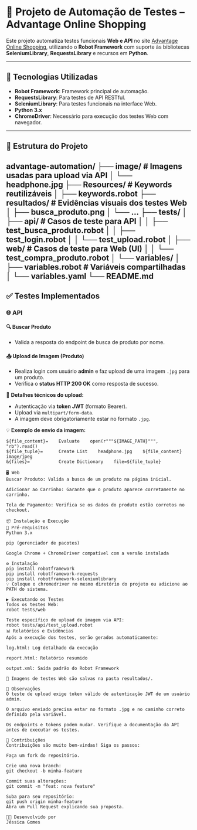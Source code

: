# 🧪 Projeto de Automação de Testes – Advantage Online Shopping

Este projeto automatiza testes funcionais **Web e API** no site [Advantage Online Shopping](https://www.advantageonlineshopping.com), utilizando o **Robot Framework** com suporte às bibliotecas **SeleniumLibrary**, **RequestsLibrary** e recursos em **Python**.

---

## 🚀 Tecnologias Utilizadas

- **Robot Framework**: Framework principal de automação.
- **RequestsLibrary**: Para testes de API RESTful.
- **SeleniumLibrary**: Para testes funcionais na interface Web.
- **Python 3.x**
- **ChromeDriver**: Necessário para execução dos testes Web com navegador.

---

## 📁 Estrutura do Projeto

advantage-automation/
├── image/ # Imagens usadas para upload via API
│ └── headphone.jpg
├── Resources/ # Keywords reutilizáveis
│ ├── keywords.robot
├── resultados/ # Evidências visuais dos testes Web
│ ├── busca_produto.png
│ └── ...
├── tests/
│ ├── api/ # Casos de teste para API
│ │ ├── test_busca_produto.robot
│ │ ├── test_login.robot
│ │ └── test_upload.robot
│ ├── web/ # Casos de teste para Web (UI)
│ │ └── test_compra_produto.robot
│ └── variables/
│ ├── variables.robot # Variáveis compartilhadas
│ └── variables.yaml
└── README.md
---

## ✅ Testes Implementados

### 🌐 API

#### 🔍 Buscar Produto
- Valida a resposta do endpoint de busca de produto por nome.

#### 📤 Upload de Imagem (Produto)
- Realiza login com usuário **admin** e faz upload de uma imagem `.jpg` para um produto.
- Verifica o **status HTTP 200 OK** como resposta de sucesso.

📌 **Detalhes técnicos do upload:**
- Autenticação via **token JWT** (formato Bearer).
- Upload via `multipart/form-data`.
- A imagem deve obrigatoriamente estar no formato `.jpg`.

💡 **Exemplo de envio da imagem:**

```robot
${file_content}=    Evaluate    open(r"""${IMAGE_PATH}""", "rb").read()
${file_tuple}=      Create List    headphone.jpg    ${file_content}    image/jpeg
&{files}=           Create Dictionary    file=${file_tuple}

🖥 Web
Buscar Produto: Valida a busca de um produto na página inicial.

Adicionar ao Carrinho: Garante que o produto aparece corretamente no carrinho.

Tela de Pagamento: Verifica se os dados do produto estão corretos no checkout.

📦 Instalação e Execução
🔧 Pré-requisitos
Python 3.x

pip (gerenciador de pacotes)

Google Chrome + ChromeDriver compatível com a versão instalada

⚙️ Instalação
pip install robotframework
pip install robotframework-requests
pip install robotframework-seleniumlibrary
💡 Coloque o chromedriver no mesmo diretório do projeto ou adicione ao PATH do sistema.

▶️ Executando os Testes
Todos os testes Web:
robot tests/web

Teste específico de upload de imagem via API:
robot tests/api/test_upload.robot
📊 Relatórios e Evidências
Após a execução dos testes, serão gerados automaticamente:

log.html: Log detalhado da execução

report.html: Relatório resumido

output.xml: Saída padrão do Robot Framework

📸 Imagens de testes Web são salvas na pasta resultados/.

📌 Observações
O teste de upload exige token válido de autenticação JWT de um usuário admin.

O arquivo enviado precisa estar no formato .jpg e no caminho correto definido pela variável.

Os endpoints e tokens podem mudar. Verifique a documentação da API antes de executar os testes.

🤝 Contribuições
Contribuições são muito bem-vindas! Siga os passos:

Faça um fork do repositório.

Crie uma nova branch:
git checkout -b minha-feature

Commit suas alterações:
git commit -m "feat: nova feature"

Suba para seu repositório:
git push origin minha-feature
Abra um Pull Request explicando sua proposta.

👩‍💻 Desenvolvido por
Jéssica Gomes